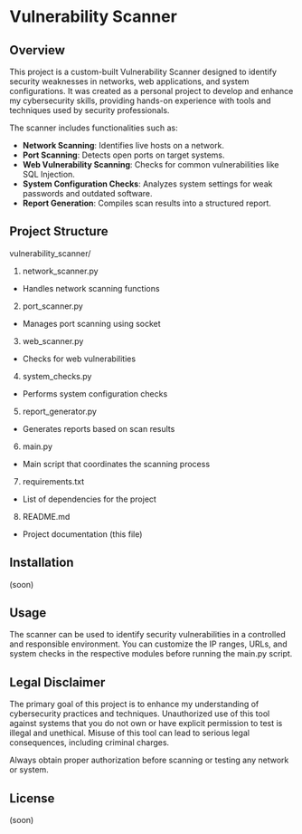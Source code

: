 # Vulnerability Scanner

## Overview

This project is a custom-built Vulnerability Scanner designed to identify security weaknesses in networks, web applications, and system configurations. It was created as a personal project to develop and enhance my cybersecurity skills, providing hands-on experience with tools and techniques used by security professionals.

The scanner includes functionalities such as:
- **Network Scanning**: Identifies live hosts on a network.
- **Port Scanning**: Detects open ports on target systems.
- **Web Vulnerability Scanning**: Checks for common vulnerabilities like SQL Injection.
- **System Configuration Checks**: Analyzes system settings for weak passwords and outdated software.
- **Report Generation**: Compiles scan results into a structured report.

## Project Structure

vulnerability_scanner/
1. network_scanner.py  
- Handles network scanning functions
2. port_scanner.py             
- Manages port scanning using socket
3. web_scanner.py              
- Checks for web vulnerabilities
4. system_checks.py            
- Performs system configuration checks
5. report_generator.py         
- Generates reports based on scan results
6. main.py                     
- Main script that coordinates the scanning process
7. requirements.txt            
- List of dependencies for the project
8. README.md                   
- Project documentation (this file)

## Installation
(soon)

## Usage

The scanner can be used to identify security vulnerabilities in a controlled and responsible environment. You can customize the IP ranges, URLs, and system checks in the respective modules before running the main.py script.

## Legal Disclaimer

The primary goal of this project is to enhance my understanding of cybersecurity practices and techniques. Unauthorized use of this tool against systems that you do not own or have explicit permission to test is illegal and unethical. Misuse of this tool can lead to serious legal consequences, including criminal charges.

Always obtain proper authorization before scanning or testing any network or system.

## License
(soon)